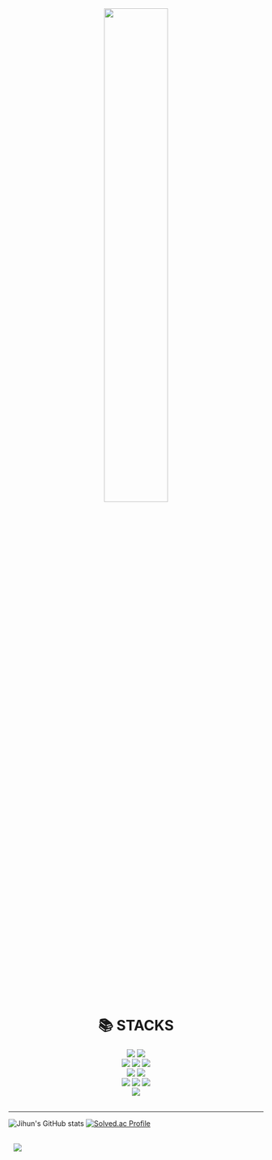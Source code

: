 
  <div align=center>
  <img src="https://user-images.githubusercontent.com/39688690/118999060-e9aba180-b9c4-11eb-8a97-71fa4c338080.gif" width="50%"/></p>
  </div>
<div align=center><h1>📚 STACKS</h1></div>
<div align=center> 
<img src="https://img.shields.io/badge/java-007396?style=for-the-badge&logo=java&logoColor=white"> 
<img src="https://img.shields.io/badge/python-3776AB?style=for-the-badge&logo=python&logoColor=white"> 
  <br>
<img src="https://img.shields.io/badge/html5-E34F26?style=for-the-badge&logo=html5&logoColor=white"> 
 <img src="https://img.shields.io/badge/css-1572B6?style=for-the-badge&logo=css3&logoColor=white"> 
 <img src="https://img.shields.io/badge/javascript-F7DF1E?style=for-the-badge&logo=javascript&logoColor=black"> 
   <br>
 <img src="https://img.shields.io/badge/mysql-4479A1?style=for-the-badge&logo=mysql&logoColor=white">
 <img src="https://img.shields.io/badge/mongoDB-47A248?style=for-the-badge&logo=MongoDB&logoColor=white">
   <br>
<img src="https://img.shields.io/badge/react-61DAFB?style=for-the-badge&logo=react&logoColor=black">
 <img src=https://img.shields.io/badge/react_native-%2320232a.svg?style=for-the-badge&logo=react&logoColor=%2361DAFB">
 <img src="https://img.shields.io/badge/node.js-339933?style=for-the-badge&logo=Node.js&logoColor=white">
   <br>
 <img src="https://img.shields.io/badge/flask-000000?style=for-the-badge&logo=flask&logoColor=white">
</div>
<br>

<!-- <div align=center><h1>💻 Tools</h1></div>
</a> <a href = "hun-se.slack.com"> <img alt="Slack" src ="https://img.shields.io/badge/Slack-4A154B.svg?&style=for-the-badge&logo=Slack&logoColor=white"/></a>
 -->
***

![Jihun's GitHub stats](https://github-readme-stats.vercel.app/api?username=jihun0224&show_icons=true&theme=dracula)
[![Solved.ac Profile](http://mazassumnida.wtf/api/v2/generate_badge?boj=jihun333)](https://solved.ac/jihun333/)

<br>

<a href="https://instagram.com/jihun__97">
    <img 
        src="http://img.shields.io/badge/-Instagram-black?style=flat&logo=Instagram&link=https://instagram.com/alpox.dev/"
        style="height : auto; margin-left : 10px; margin-right : 10px;"/>
</a>
